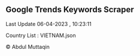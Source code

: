 

## Google Trends Keywords Scraper 
 
Last Update 06-04-2023 , 10:23:11

Country List :
VIETNAM.json



© Abdul Muttaqin 

